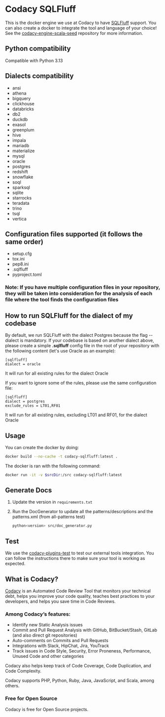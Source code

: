 # Codacy SQLFluff

This is the docker engine we use at Codacy to have [SQLFluff](https://docs.sqlfluff.com/en/stable/index.html) support.
You can also create a docker to integrate the tool and language of your choice!
See the [codacy-engine-scala-seed](https://github.com/codacy/codacy-engine-scala-seed) repository for more information.

## Python compatibility
Compatible with Python 3.13


## Dialects compatibility
-  ansi
-  athena
-  bigquery
-  clickhouse
-  databricks
-  db2
-  duckdb
-  exasol
-  greenplum
-  hive
-  impala
-  mariadb
-  materialize
-  mysql
-  oracle
-  postgres
-  redshift
-  snowflake
-  soql
-  sparksql
-  sqlite
-  starrocks
-  teradata
-  trino
-  tsql
-  vertica

## Configuration files supported (it follows the same order)
-  setup.cfg
-  tox.ini
-  pep8.ini
-  .sqlfluff
-  pyproject.toml

### Note: If you have multiple configuration files in your repository, they will be taken into consideration for the analysis of each file where the tool finds the configuration files

## How to run SQLFluff for the dialect of my codebase
By default, we run SQLFluff with the dialect Postgres because the flag --dialect is mandatory. If your codebase is based on another dialect above, please create a simple **.sqlfluff** config file in the root of your repository with the following content (let's use Oracle as an example):

```text
[sqlfluff]
dialect = oracle
```
It will run for all existing rules for the dialect Oracle

If you want to ignore some of the rules, please use the same configuration file:

```text
[sqlfluff]
dialect = postgres
exclude_rules = LT01,RF01
```

It will run for all existing rules, excluding LT01 and RF01, for the dialect Oracle


## Usage

You can create the docker by doing:

  ```bash
  docker build --no-cache -t codacy-sqlfluff:latest .
  ```

The docker is ran with the following command:

  ```bash
  docker run -it -v $srcDir:/src codacy-sqlfluff:latest
  ```

## Generate Docs

1. Update the version in `requirements.txt`

2. Run the DocGenerator to update all the patterns/descriptions and the patterns.xml (from all-patterns test)

    ```bash
    python<version> src/doc_generator.py
    ```

## Test

We use the [codacy-plugins-test](https://github.com/codacy/codacy-plugins-test) to test our external tools integration.
You can follow the instructions there to make sure your tool is working as expected.

## What is Codacy?

[Codacy](https://www.codacy.com/) is an Automated Code Review Tool that monitors your technical debt, helps you improve your code quality, teaches best practices to your developers, and helps you save time in Code Reviews.

### Among Codacy’s features:

- Identify new Static Analysis issues
- Commit and Pull Request Analysis with GitHub, BitBucket/Stash, GitLab (and also direct git repositories)
- Auto-comments on Commits and Pull Requests
- Integrations with Slack, HipChat, Jira, YouTrack
- Track issues in Code Style, Security, Error Proneness, Performance, Unused Code and other categories

Codacy also helps keep track of Code Coverage, Code Duplication, and Code Complexity.

Codacy supports PHP, Python, Ruby, Java, JavaScript, and Scala, among others.

### Free for Open Source

Codacy is free for Open Source projects.